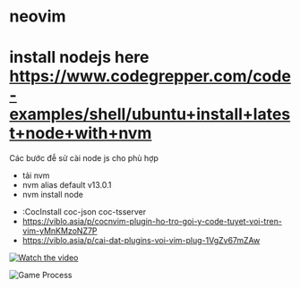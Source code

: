 # neovim
# install nodejs here https://www.codegrepper.com/code-examples/shell/ubuntu+install+latest+node+with+nvm
Các bước đễ sử cài node js cho phù hợp 
+ tải nvm 
+ nvm alias default v13.0.1
+ nvm install node

* :CocInstall coc-json coc-tsserver
* https://viblo.asia/p/cocnvim-plugin-ho-tro-goi-y-code-tuyet-voi-tren-vim-yMnKMzoNZ7P
* https://viblo.asia/p/cai-dat-plugins-voi-vim-plug-1VgZv67mZAw


[![Watch the video](https://img.youtube.com/vi/T-D1KVIuvjA/maxresdefault.jpg)](https://youtu.be/T-D1KVIuvjA)

![Game Process](https://github.com/Faizun-Faria/Thief-Robber-Landlord-Police/blob/main/Preview/gif_english.gif)
